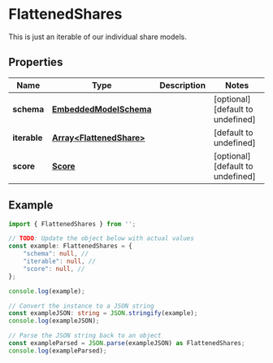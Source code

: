 
# FlattenedShares

This is just an iterable of our individual share models.

## Properties

Name | Type | Description | Notes
------------ | ------------- | ------------- | -------------
**schema** | [**EmbeddedModelSchema**](EmbeddedModelSchema) |  | [optional] [default to undefined]
**iterable** | [**Array&lt;FlattenedShare&gt;**](FlattenedShare) |  | [default to undefined]
**score** | [**Score**](Score) |  | [optional] [default to undefined]

## Example

```typescript
import { FlattenedShares } from '';

// TODO: Update the object below with actual values
const example: FlattenedShares = {
    "schema": null, // 
    "iterable": null, // 
    "score": null, // 
};

console.log(example);

// Convert the instance to a JSON string
const exampleJSON: string = JSON.stringify(example);
console.log(exampleJSON);

// Parse the JSON string back to an object
const exampleParsed = JSON.parse(exampleJSON) as FlattenedShares;
console.log(exampleParsed);
```




